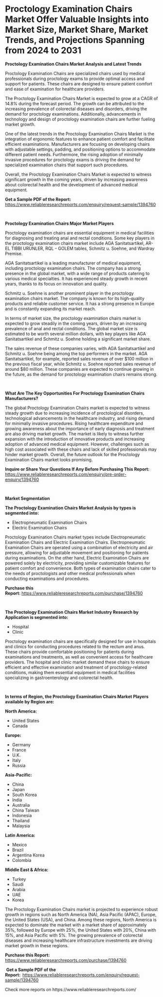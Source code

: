 <p><h1>Proctology Examination Chairs Market Offer Valuable Insights into Market Size, Market Share, Market Trends, and Projections Spanning from 2024 to 2031</h1></p><p><strong>Proctology Examination Chairs Market Analysis and Latest Trends</strong></p>
<p><p>Proctology Examination Chairs are specialized chairs used by medical professionals during proctology exams to provide optimal access and support for patients. These chairs are designed to ensure patient comfort and ease of examination for healthcare providers.</p><p>The Proctology Examination Chairs Market is expected to grow at a CAGR of 14.8% during the forecast period. The growth can be attributed to the increasing prevalence of colorectal diseases and disorders, driving the demand for proctology examinations. Additionally, advancements in technology and design of proctology examination chairs are further fueling market growth.</p><p>One of the latest trends in the Proctology Examination Chairs Market is the integration of ergonomic features to enhance patient comfort and facilitate efficient examinations. Manufacturers are focusing on developing chairs with adjustable settings, padding, and positioning options to accommodate different patient needs. Furthermore, the rising adoption of minimally invasive procedures for proctology exams is driving the demand for specialized examination chairs that support such procedures.</p><p>Overall, the Proctology Examination Chairs Market is expected to witness significant growth in the coming years, driven by increasing awareness about colorectal health and the development of advanced medical equipment.</p></p>
<p><strong>Get a Sample PDF of the Report:&nbsp;</strong> <a href="https://www.reliableresearchreports.com/enquiry/request-sample/1394760">https://www.reliableresearchreports.com/enquiry/request-sample/1394760</a></p>
<p>&nbsp;</p>
<p><strong>Proctology Examination Chairs Major Market Players</strong></p>
<p><p>Proctology examination chairs are essential equipment in medical facilities for diagnosing and treating anal and rectal conditions. Some key players in the proctology examination chairs market include AGA Sanitatsartikel, AR-EL TIBBI URUNLER, RQL - GOLEM tables, Schmitz u. Soehne, and Wardray Premise.</p><p>AGA Sanitatsartikel is a leading manufacturer of medical equipment, including proctology examination chairs. The company has a strong presence in the global market, with a wide range of products catering to various medical specialties. It has experienced steady growth in recent years, thanks to its focus on innovation and quality.</p><p>Schmitz u. Soehne is another prominent player in the proctology examination chairs market. The company is known for its high-quality products and reliable customer service. It has a strong presence in Europe and is constantly expanding its market reach.</p><p>In terms of market size, the proctology examination chairs market is expected to grow steadily in the coming years, driven by an increasing prevalence of anal and rectal conditions. The global market size is estimated to be worth several million dollars, with key players like AGA Sanitatsartikel and Schmitz u. Soehne holding a significant market share.</p><p>The sales revenue of these companies varies, with AGA Sanitatsartikel and Schmitz u. Soehne being among the top performers in the market. AGA Sanitatsartikel, for example, reported sales revenue of over $100 million in the previous fiscal year, while Schmitz u. Soehne reported sales revenue of around $80 million. These companies are expected to continue growing in the future, as the demand for proctology examination chairs remains strong.</p></p>
<p>&nbsp;</p>
<p><strong>What Are The Key Opportunities For Proctology Examination Chairs Manufacturers?</strong></p>
<p><p>The global Proctology Examination Chairs market is expected to witness steady growth due to increasing incidence of proctological disorders, technological advancements in the healthcare industry, and rising demand for minimally invasive procedures. Rising healthcare expenditure and growing awareness about the importance of early diagnosis and treatment are also driving market growth. The market is likely to witness further expansion with the introduction of innovative products and increasing adoption of advanced medical equipment. However, challenges such as high cost associated with these chairs and lack of skilled professionals may hinder market growth. Overall, the future outlook for the Proctology Examination Chairs market looks promising.</p></p>
<p><strong>Inquire or Share Your Questions If Any Before Purchasing This Report:</strong> <a href="https://www.reliableresearchreports.com/enquiry/pre-order-enquiry/1394760">https://www.reliableresearchreports.com/enquiry/pre-order-enquiry/1394760</a></p>
<p>&nbsp;</p>
<p><strong>Market Segmentation</strong></p>
<p><strong>The Proctology Examination Chairs Market Analysis by types is segmented into:</strong></p>
<p><ul><li>Electropneumatic Examination Chairs</li><li>Electric Examination Chairs</li></ul></p>
<p><p>Proctology Examination Chairs market types include Electropneumatic Examination Chairs and Electric Examination Chairs. Electropneumatic Examination Chairs are operated using a combination of electricity and air pressure, allowing for adjustable movement and positioning for patients during examinations. On the other hand, Electric Examination Chairs are powered solely by electricity, providing similar customizable features for patient comfort and convenience. Both types of examination chairs cater to the needs of proctologists and other medical professionals when conducting examinations and procedures.</p></p>
<p><strong>Purchase this Report:&nbsp;</strong><a href="https://www.reliableresearchreports.com/purchase/1394760">https://www.reliableresearchreports.com/purchase/1394760</a></p>
<p>&nbsp;</p>
<p><strong>The Proctology Examination Chairs Market Industry Research by Application is segmented into:</strong></p>
<p><ul><li>Hospital</li><li>Clinic</li></ul></p>
<p><p>Proctology examination chairs are specifically designed for use in hospitals and clinics for conducting procedures related to the rectum and anus. These chairs provide comfortable positioning for patients during examinations and treatments, as well as convenient access for healthcare providers. The hospital and clinic market demand these chairs to ensure efficient and effective examination and treatment of proctology-related conditions, making them essential equipment in medical facilities specializing in gastroenterology and colorectal health.</p></p>
<p>&nbsp;</p>
<p><strong>In terms of Region, the Proctology Examination Chairs Market Players available by Region are:</strong></p>
<p>
    <p> <strong> North America: </strong>
        <ul>
            <li>United States</li>
            <li>Canada</li>
        </ul>
        </p> 
    <p> <strong> Europe: </strong>
        <ul>
            <li>Germany</li>
            <li>France</li>
            <li>U.K.</li>
            <li>Italy</li>
            <li>Russia</li>
        </ul>
        </p> 
    <p> <strong> Asia-Pacific: </strong>
        <ul>
            <li>China</li>
            <li>Japan</li>
            <li>South Korea</li>
            <li>India</li>
            <li>Australia</li>
            <li>China Taiwan</li>
            <li>Indonesia</li>
            <li>Thailand</li>
            <li>Malaysia</li>
        </ul>
        </p> 
    <p> <strong> Latin America: </strong>
        <ul>
            <li>Mexico</li>
            <li>Brazil</li>
            <li>Argentina Korea</li>
            <li>Colombia</li>
        </ul>
        </p> 
    <p> <strong> Middle East & Africa: </strong>
        <ul>
            <li>Turkey</li>
            <li>Saudi</li>
            <li>Arabia</li>
            <li>UAE</li>
            <li>Korea</li>
        </ul>
    </p>
    </p>
<p><p>The Proctology Examination Chairs market is projected to experience robust growth in regions such as North America (NA), Asia Pacific (APAC), Europe, the United States (USA), and China. Among these regions, North America is expected to dominate the market with a market share of approximately 35%, followed by Europe with 25%, the United States with 20%, China with 15%, and Asia Pacific with 5%. The growing prevalence of colorectal diseases and increasing healthcare infrastructure investments are driving market growth in these regions.</p></p>
<p><strong>Purchase this Report: </strong><a href="https://www.reliableresearchreports.com/purchase/1394760">https://www.reliableresearchreports.com/purchase/1394760</a></p>
<p>&nbsp;<strong>Get a Sample PDF of the Report:&nbsp;&nbsp;</strong><a href="https://www.reliableresearchreports.com/enquiry/request-sample/1394760">https://www.reliableresearchreports.com/enquiry/request-sample/1394760</a></p>
<p><strong></strong></p>
<p>Check more reports on https://www.reliableresearchreports.com/</p>